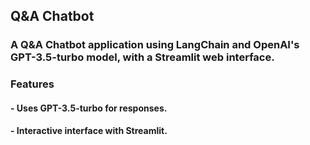 ## Q&A Chatbot

### A Q&A Chatbot application using LangChain and OpenAI's GPT-3.5-turbo model, with a Streamlit web interface.

### Features

#### - Uses GPT-3.5-turbo for responses.
#### - Interactive interface with Streamlit.